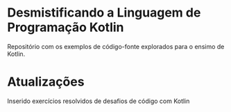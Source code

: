 # Desmistificando a Linguagem de Programação Kotlin

Repositório com os exemplos de código-fonte explorados para o ensimo de Kotlin.

# Atualizações

Inserido exercícios resolvidos de desafios de código com Kotlin